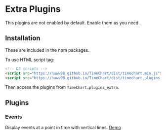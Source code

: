 # Extra Plugins

This plugins are not enabled by default. Enable them as you need.

## Installation

These are included in the npm packages.

To use HTML script tag:

```HTML
<!-- D3 scripts -->
<script src="https://huww98.github.io/TimeChart/dist/timechart.min.js"></script>
<script src="https://huww98.github.io/TimeChart/dist/timechart.plugins_extra.min.js"></script>
```

Then access the plugins from `TimeChart.plugins_extra`.

## Plugins

### Events

Display events at a point in time with vertical lines.
[Demo](https://huww98.github.io/TimeChart/demo/plugins/events.html)
